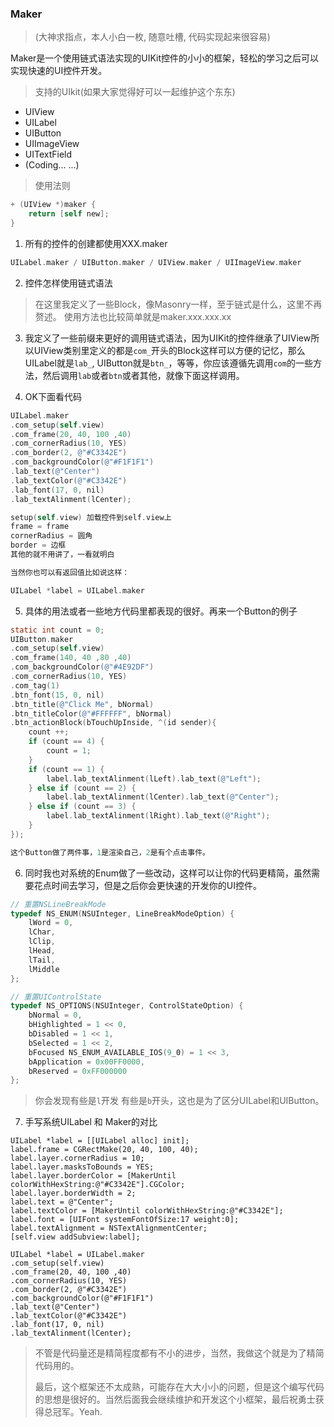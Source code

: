 ### Maker
>(大神求指点，本人小白一枚, 随意吐槽, 代码实现起来很容易)
>
Maker是一个使用链式语法实现的UIKit控件的小小的框架，轻松的学习之后可以实现快速的UI控件开发。

>支持的UIkit(如果大家觉得好可以一起维护这个东东)
>
* UIView
* UILabel
* UIButton
* UIImageView
* UITextField
* (Coding... ...)


>使用法则
>
```Objective-C
+ (UIView *)maker {
    return [self new];
}
```
1. 所有的控件的创建都使用XXX.maker

```Objective-C
UILabel.maker / UIButton.maker / UIView.maker / UIImageView.maker

```
2. 控件怎样使用链式语法
> 在这里我定义了一些Block，像Masonry一样，至于链式是什么，这里不再赘述。
>使用方法也比较简单就是maker.xxx.xxx.xx

3. 我定义了一些前缀来更好的调用链式语法，因为UIKit的控件继承了UIView所以UIView类别里定义的都是`com_`开头的Block这样可以方便的记忆，那么UILabel就是`lab_`, UIButton就是`btn_`，等等，你应该遵循先调用`com`的一些方法，然后调用`lab`或者`btn`或者其他，就像下面这样调用。

4. OK下面看代码
```Objective-C
UILabel.maker
.com_setup(self.view)
.com_frame(20, 40, 100 ,40)
.com_cornerRadius(10, YES)
.com_border(2, @"#C3342E")
.com_backgroundColor(@"#F1F1F1")
.lab_text(@"Center")
.lab_textColor(@"#C3342E")
.lab_font(17, 0, nil)
.lab_textAlinment(lCenter);

setup(self.view) 加载控件到self.view上
frame = frame
cornerRadius = 圆角
border = 边框
其他的就不用讲了，一看就明白

当然你也可以有返回值比如说这样：

UILabel *label = UILabel.maker

```

5. 具体的用法或者一些地方代码里都表现的很好。再来一个Button的例子
```Objective-C
static int count = 0;
UIButton.maker
.com_setup(self.view)
.com_frame(140, 40 ,80 ,40)
.com_backgroundColor(@"#4E92DF")
.com_cornerRadius(10, YES)
.com_tag(1)
.btn_font(15, 0, nil)
.btn_title(@"Click Me", bNormal)
.btn_titleColor(@"#FFFFFF", bNormal)
.btn_actionBlock(bTouchUpInside, ^(id sender){
    count ++;
    if (count == 4) {
        count = 1;
    }
    if (count == 1) {
        label.lab_textAlinment(lLeft).lab_text(@"Left");
    } else if (count == 2) {
        label.lab_textAlinment(lCenter).lab_text(@"Center");
    } else if (count == 3) {
        label.lab_textAlinment(lRight).lab_text(@"Right");
    }
});

这个Button做了两件事，1是渲染自己，2是有个点击事件。

```

6. 同时我也对系统的Enum做了一些改动，这样可以让你的代码更精简，虽然需要花点时间去学习，但是之后你会更快速的开发你的UI控件。
```Objective-C
// 重置NSLineBreakMode
typedef NS_ENUM(NSUInteger, LineBreakModeOption) {
    lWord = 0,
    lChar,
    lClip,
    lHead,
    lTail,
    lMiddle
};

// 重置UIControlState
typedef NS_OPTIONS(NSUInteger, ControlStateOption) {
    bNormal = 0,
    bHighlighted = 1 << 0,
    bDisabled = 1 << 1,
    bSelected = 1 << 2,
    bFocused NS_ENUM_AVAILABLE_IOS(9_0) = 1 << 3,
    bApplication = 0x00FF0000,
    bReserved = 0xFF000000
};
```
> 你会发现有些是`l`开发 有些是`b`开头，这也是为了区分UILabel和UIButton。

7. 手写系统UILabel 和 Maker的对比
```
UILabel *label = [[UILabel alloc] init];
label.frame = CGRectMake(20, 40, 100, 40);
label.layer.cornerRadius = 10;
label.layer.masksToBounds = YES;
label.layer.borderColor = [MakerUntil colorWithHexString:@"#C3342E"].CGColor;
label.layer.borderWidth = 2;
label.text = @"Center";
label.textColor = [MakerUntil colorWithHexString:@"#C3342E"];
label.font = [UIFont systemFontOfSize:17 weight:0];
label.textAlignment = NSTextAlignmentCenter;
[self.view addSubview:label];

UILabel *label = UILabel.maker
.com_setup(self.view)
.com_frame(20, 40, 100 ,40)
.com_cornerRadius(10, YES)
.com_border(2, @"#C3342E")
.com_backgroundColor(@"#F1F1F1")
.lab_text(@"Center")
.lab_textColor(@"#C3342E")
.lab_font(17, 0, nil)
.lab_textAlinment(lCenter);
```
> 不管是代码量还是精简程度都有不小的进步，当然，我做这个就是为了精简代码用的。
>
>最后，这个框架还不太成熟，可能存在大大小小的问题，但是这个编写代码的思想是很好的。当然后面我会继续维护和开发这个小框架，最后祝勇士获得总冠军。Yeah.
